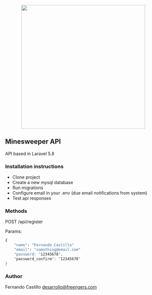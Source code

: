 <p align="center"><img src="https://res.cloudinary.com/dtfbvvkyp/image/upload/v1566331377/laravel-logolockup-cmyk-red.svg" width="400"></p>


## Minesweeper API

API based in Laravel 5.8

### Installation instructions

- Clone project
- Create a new mysql database
- Run migrations
- Configure email in your .env (due email notifications from system)
- Test api responses

### Methods
POST /api/register

Params:
```sh
{
    "name": "Fernando Castillo"
    "email": "something@email.com"
    "password: "12345678",
    "password_confirm": "12345678"
}
```


### Author

Fernando Castillo <desarrollo@freengers.com>
